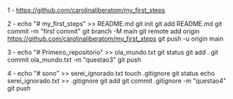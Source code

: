 1 - https://github.com/carolinaliberatom/my_first_steps

2 - echo "# my_first_steps" >> README.md
git init
git add README.md
git commit -m "first commit"
git branch -M main
git remote add origin https://github.com/carolinaliberatom/my_first_steps
git push -u origin main

3 - echo "# Primeiro_repositório" >> ola_mundo.txt
git status
git add .
git commit ola_mundo.txt -m "questao3"
git push

4 - echo "# sono" >> serei_ignorado.txt
touch .gitignore
git status
echo serei_ignorado.txt >> .gitignore
git add
git commit .gitignore -m "questao4"
git push
